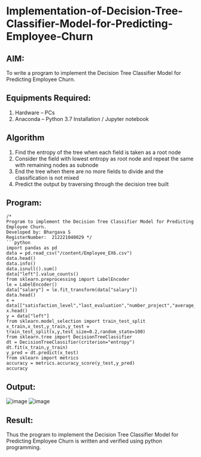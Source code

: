 # Implementation-of-Decision-Tree-Classifier-Model-for-Predicting-Employee-Churn

## AIM:
To write a program to implement the Decision Tree Classifier Model for Predicting Employee Churn.

## Equipments Required:
1. Hardware – PCs
2. Anaconda – Python 3.7 Installation / Jupyter notebook

## Algorithm
1. Find the entropy of the tree when each field is taken as a root node
2. Consider the field with lowest entropy as root node and repeat the same with remaining nodes as subnode
4. End the tree when there are no more fields to divide and the classification is not mixed
5. Predict the output by traversing through the decision tree built 

## Program:
```
/*
Program to implement the Decision Tree Classifier Model for Predicting Employee Churn.
Developed by: Bhargava S
RegisterNumber:  212221040029 */
```python
import pandas as pd
data = pd.read_csv("/content/Employee_EX6.csv")
data.head()
data.info()
data.isnull().sum()
data["left"].value_counts()
from sklearn.preprocessing import LabelEncoder
le = LabelEncoder()
data["salary"] = le.fit_transform(data["salary"])
data.head()
x = data[["satisfaction_level","last_evaluation","number_project","average_montly_hours","time_spend_company","Work_accident","promotion_last_5years","salary"]]
x.head()
y = data["left"]
from sklearn.model_selection import train_test_split
x_train,x_test,y_train,y_test = train_test_split(x,y,test_size=0.2,random_state=100)
from sklearn.tree import DecisionTreeClassifier
dt = DecisionTreeClassifier(criterion="entropy")
dt.fit(x_train,y_train)
y_pred = dt.predict(x_test)
from sklearn import metrics
accuracy = metrics.accuracy_score(y_test,y_pred)
accuracy
```
## Output:
![image](https://github.com/Bhargava-Shankar/Implementation-of-Decision-Tree-Classifier-Model-for-Predicting-Employee-Churn/assets/85554376/99d55078-4cac-4d60-ab1e-28954dc733de)
![image](https://github.com/Bhargava-Shankar/Implementation-of-Decision-Tree-Classifier-Model-for-Predicting-Employee-Churn/assets/85554376/584d3a3a-53ab-40be-964f-c3a13e2847ea)



## Result:
Thus the program to implement the  Decision Tree Classifier Model for Predicting Employee Churn is written and verified using python programming.
